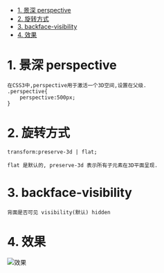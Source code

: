 <!-- TOC -->

- [1. 景深 perspective](#1-景深-perspective)
- [2. 旋转方式](#2-旋转方式)
- [3. backface-visibility](#3-backface-visibility)
- [4. 效果](#4-效果)

<!-- /TOC -->


# 1. 景深 perspective

    在CSS3中,perspective用于激活一个3D空间,设置在父级.
    .perspective{
        perspective:500px;
    }


# 2. 旋转方式

    transform:preserve-3d | flat;

    flat 是默认的, preserve-3d 表示所有子元素在3D平面呈现.

# 3. backface-visibility

    背面是否可见 visibility(默认) hidden
    
# 4. 效果
![效果](https://github.com/JayK0720/JavaScript/blob/master/demo-3D%E7%9B%B8%E5%86%8C/imgs/1.gif)